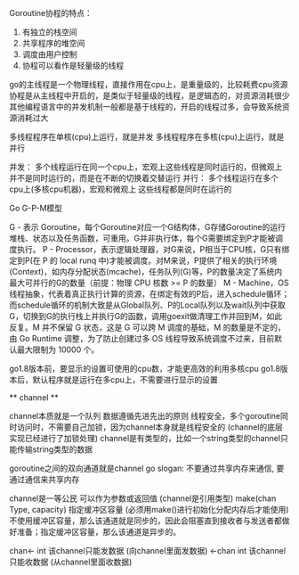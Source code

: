 Goroutine协程的特点：
1. 有独立的栈空间
2. 共享程序的堆空间
3. 调度由用户控制
4. 协程可以看作是轻量级的线程


go的主线程是一个物理线程，直接作用在cpu上，是重量级的，比较耗费cpu资源
协程是从主线程中开启的，是类似于轻量级的线程，是逻辑态的，对资源消耗很少
其他编程语言中的并发机制一般都是基于线程的，开启的线程过多，会导致系统资源消耗过大


多线程程序在单核(cpu)上运行，就是并发
多线程程序在多核(cpu)上运行，就是并行

并发： 多个线程运行在同一个cpu上，宏观上这些线程是同时运行的，但微观上并不是同时运行的，而是在不断的切换着交替运行
并行： 多个线程运行在多个cpu上(多核cpu机器)，宏观和微观上 这些线程都是同时在运行的



Go G-P-M模型

G - 表示 Goroutine，每个Goroutine对应一个G结构体，G存储Goroutine的运行堆栈、状态以及任务函数，可重用。G并非执行体，每个G需要绑定到P才能被调度执行。
P - Processor，表示逻辑处理器，对G来说，P相当于CPU核，G只有绑定到P(在 P 的 local runq 中)才能被调度。对M来说，P提供了相关的执行环境(Context)，如内存分配状态(mcache)，任务队列(G)等，P的数量决定了系统内最大可并行的G的数量（前提：物理 CPU 核数 >= P 的数量）
M - Machine，OS线程抽象，代表着真正执行计算的资源，在绑定有效的P后，进入schedule循环；而schedule循环的机制大致是从Global队列、P的Local队列以及wait队列中获取G，切换到G的执行栈上并执行G的函数，调用goexit做清理工作并回到M，如此反复。M 并不保留 G 状态，这是 G 可以跨 M 调度的基础，M 的数量是不定的，由 Go Runtime 调整，为了防止创建过多 OS 线程导致系统调度不过来，目前默认最大限制为 10000 个。


go1.8版本前，要显示的设置可使用的cpu数，才能更高效的利用多核cpu
go1.8版本后，默认程序就是运行在多cpu上，不需要进行显示的设置



** channel **

channel本质就是一个队列
数据遵循先进先出的原则
线程安全，多个goroutine同时访问时，不需要自己加锁，因为channel本身就是线程安全的 (channel的底层实现已经进行了加锁处理)
channel是有类型的，比如一个string类型的channel只能传输string类型的数据


goroutine之间的双向通道就是channel
go slogan: 不要通过共享内存来通信, 要通过通信来共享内存

channel是一等公民 可以作为参数或返回值 (channel是引用类型)
make(chan Type, capacity) 指定缓冲区容量 (必须用make()进行初始化分配内存后才能使用)
不使用缓冲区容量，那么该通道就是同步的，因此会阻塞直到接收者与发送者都做好准备；指定缓冲区容量，那么该通道是异步的。

chan<- int   该channel只能发数据 (向channel里面发数据)
<-chan int   该channel只能收数据 (从channel里面收数据)